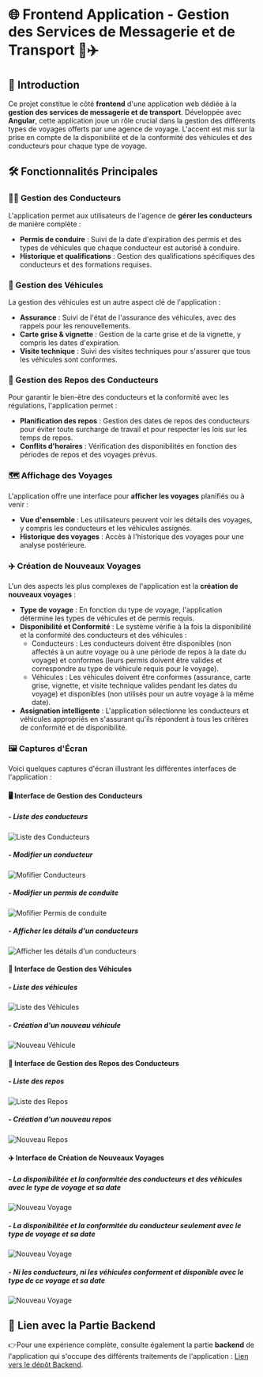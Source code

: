 # 🌐 Frontend Application - Gestion des Services de Messagerie et de Transport 🚚✈️

## 🚀 Introduction

Ce projet constitue le côté **frontend** d'une application web dédiée à la **gestion des services de messagerie et de transport**. Développée avec **Angular**, cette application joue un rôle crucial dans la gestion des différents types de voyages offerts par une agence de voyage. L'accent est mis sur la prise en compte de la disponibilité et de la conformité des véhicules et des conducteurs pour chaque type de voyage.

## 🛠️ Fonctionnalités Principales

### 👨‍✈️ Gestion des Conducteurs

L'application permet aux utilisateurs de l'agence de **gérer les conducteurs** de manière complète :
- **Permis de conduire** : Suivi de la date d'expiration des permis et des types de véhicules que chaque conducteur est autorisé à conduire.
- **Historique et qualifications** : Gestion des qualifications spécifiques des conducteurs et des formations requises.

### 🚗 Gestion des Véhicules

La gestion des véhicules est un autre aspect clé de l'application :
- **Assurance** : Suivi de l'état de l'assurance des véhicules, avec des rappels pour les renouvellements.
- **Carte grise & vignette** : Gestion de la carte grise et de la vignette, y compris les dates d'expiration.
- **Visite technique** : Suivi des visites techniques pour s'assurer que tous les véhicules sont conformes.

### 🛌 Gestion des Repos des Conducteurs

Pour garantir le bien-être des conducteurs et la conformité avec les régulations, l'application permet :
- **Planification des repos** : Gestion des dates de repos des conducteurs pour éviter toute surcharge de travail et pour respecter les lois sur les temps de repos.
- **Conflits d'horaires** : Vérification des disponibilités en fonction des périodes de repos et des voyages prévus.

### 🗺️ Affichage des Voyages

L'application offre une interface pour **afficher les voyages** planifiés ou à venir :
- **Vue d'ensemble** : Les utilisateurs peuvent voir les détails des voyages, y compris les conducteurs et les véhicules assignés.
- **Historique des voyages** : Accès à l'historique des voyages pour une analyse postérieure.

### ✈️ Création de Nouveaux Voyages

L'un des aspects les plus complexes de l'application est la **création de nouveaux voyages** :
- **Type de voyage** : En fonction du type de voyage, l'application détermine les types de véhicules et de permis requis.
- **Disponibilité et Conformité** : Le système vérifie à la fois la disponibilité et la conformité des conducteurs et des véhicules :
  - Conducteurs : Les conducteurs doivent être disponibles (non affectés à un autre voyage ou à une période de repos à la date du voyage) et conformes (leurs permis doivent être valides et correspondre au type de véhicule requis pour le voyage).
  - Véhicules : Les véhicules doivent être conformes (assurance, carte grise, vignette, et visite technique valides pendant les dates du voyage) et disponibles (non utilisés pour un autre voyage à la même date).
- **Assignation intelligente** :  L'application sélectionne les conducteurs et véhicules appropriés en s'assurant qu'ils répondent à tous les critères de conformité et de disponibilité.

### 🖼️ Captures d'Écran

Voici quelques captures d'écran illustrant les différentes interfaces de l'application :

#### 🖥️ Interface de Gestion des Conducteurs

##### - Liste des conducteurs
![Liste des Conducteurs](./images/liste-conducteurs.jpg)

##### - Modifier un conducteur
![Mofifier Conducteurs](./images/modifier-conducteur.jpg)

##### - Modifier un permis de conduite
![Mofifier Permis de conduite](./images/modifier-permis.jpg)

##### - Afficher les détails d'un conducteurs
![Afficher les détails d'un conducteurs](./images/afficher-conducteur.jpg)

#### 🚗 Interface de Gestion des Véhicules

##### - Liste des véhicules
![Liste des Véhicules](./images/liste-vehicule.jpg)

##### - Création d'un nouveau véhicule
![Nouveau Véhicule](./images/nouveu-vehicule.jpg)

#### 🛌 Interface de Gestion des Repos des Conducteurs

##### - Liste des repos
![Liste des Repos](./images/liste-repos.jpg)

##### - Création d'un nouveau repos
![Nouveau Repos](./images/nouveau-repos.jpg)

#### ✈️ Interface de Création de Nouveaux Voyages

##### - La disponibilitée et la conformitée des conducteurs et des véhicules avec le type de voyage et sa date
![Nouveau Voyage](./images/nouveau-voyage-1.jpg)

##### - La disponibilitée et la conformitée du conducteur seulement avec le type de voyage et sa date
![Nouveau Voyage](./images/nouveau-voyage-2.jpg)

##### - Ni les conducteurs, ni les véhicules conforment et disponible avec le type de ce voyage et sa date
![Nouveau Voyage](./images/nouveau-voyage-3.jpg)

## 🔗 Lien avec la Partie Backend

👉Pour une expérience complète, consulte également la partie **backend** de l'application qui s'occupe des différents traitements de l'application : <a href="https://github.com/BiouiAdnane/Backend-Application---Gestion-des-Services-de-Messagerie-et-de-Transport" target="_blank">Lien vers le dépôt Backend</a>.
